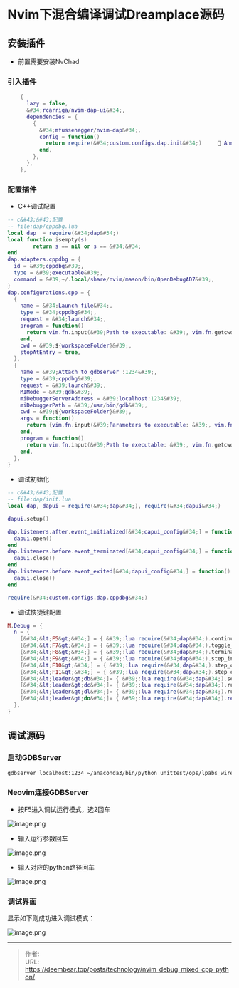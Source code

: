 # Nvim下混合编译调试Dreamplace源码


## 安装插件

- 前置需要安装NvChad

### 引入插件
```lua
    {
      lazy = false,
      &#34;rcarriga/nvim-dap-ui&#34;,
      dependencies = {
        {
          &#34;mfussenegger/nvim-dap&#34;,
          config = function()
            return require(&#34;custom.configs.dap.init&#34;)      Annotations specify that at most 0 return value(s) are required, found 1 to 2 returned here instead.
          end,
        },
      },
    },
```
### 配置插件
- C&#43;&#43;调试配置
```lua
-- c&#43;&#43;配置
-- file:dap/cppdbg.lua
local dap  = require(&#34;dap&#34;)
local function isempty(s)
        return s == nil or s == &#34;&#34;
end
dap.adapters.cppdbg = {
  id = &#39;cppdbg&#39;,
  type = &#39;executable&#39;,
  command = &#39;~/.local/share/nvim/mason/bin/OpenDebugAD7&#39;,
}
dap.configurations.cpp = {
  {
    name = &#34;Launch file&#34;,
    type = &#34;cppdbg&#34;,
    request = &#34;launch&#34;,
    program = function()
      return vim.fn.input(&#39;Path to executable: &#39;, vim.fn.getcwd() .. &#39;/&#39;, &#39;file&#39;)
    end,
    cwd = &#39;${workspaceFolder}&#39;,
    stopAtEntry = true,
  },
  {
    name = &#39;Attach to gdbserver :1234&#39;,
    type = &#39;cppdbg&#39;,
    request = &#39;launch&#39;,
    MIMode = &#39;gdb&#39;,
    miDebuggerServerAddress = &#39;localhost:1234&#39;,
    miDebuggerPath = &#39;/usr/bin/gdb&#39;,
    cwd = &#39;${workspaceFolder}&#39;,
    args = function()
      return {vim.fn.input(&#39;Parameters to executable: &#39;, vim.fn.getcwd() .. &#39;/&#39;, &#39;file&#39;)}
    end,
    program = function()
      return vim.fn.input(&#39;Path to executable: &#39;, vim.fn.getcwd() .. &#39;/&#39;, &#39;file&#39;)
    end,
  },
}
```

- 调试初始化
```lua
-- c&#43;&#43;配置
-- file:dap/init.lua
local dap, dapui = require(&#34;dap&#34;), require(&#34;dapui&#34;)

dapui.setup()

dap.listeners.after.event_initialized[&#34;dapui_config&#34;] = function()
  dapui.open()
end
dap.listeners.before.event_terminated[&#34;dapui_config&#34;] = function()
  dapui.close()
end
dap.listeners.before.event_exited[&#34;dapui_config&#34;] = function()
  dapui.close()
end

require(&#34;custom.configs.dap.cppdbg&#34;)
```
- 调试快捷键配置
```lua
M.Debug = {
  n = {
    [&#34;&lt;F5&gt;&#34;] = { &#39;:lua require(&#34;dap&#34;).continue()&lt;CR&gt;&#39;, &#34;debug: run/continue&#34; },
    [&#34;&lt;F7&gt;&#34;] = { &#39;:lua require(&#34;dap&#34;).toggle_breakpoint()&lt;CR&gt;&#39;, &#34;debug: toggle breakpoint&#34; },
    [&#34;&lt;F8&gt;&#34;] = { &#39;:lua require(&#34;dap&#34;).terminate() require(&#34;dapui&#34;).close()&lt;CR&gt;&#39;, &#34;debug: stop&#34; },
    [&#34;&lt;F9&gt;&#34;] = { &#39;:lua require(&#34;dap&#34;).step_into()&lt;CR&gt;&#39;, &#34;debug: step into&#34; },
    [&#34;&lt;F10&gt;&#34;] = { &#39;:lua require(&#34;dap&#34;).step_out()&lt;CR&gt;&#39;, &#34;debug: step out&#34; },
    [&#34;&lt;F11&gt;&#34;] = { &#39;:lua require(&#34;dap&#34;).step_over()&lt;CR&gt;&#39;, &#34;debug: step out&#34; },
    [&#34;&lt;leader&gt;db&#34;]= { &#39;:lua require(&#34;dap&#34;).set_breakpoint(vim.fn.input(&#34;Breakpoint condition: &#34;))&lt;CR&gt;&#39;, &#34;debug: Set breakpoint with condition&#34; },
    [&#34;&lt;leader&gt;dc&#34;]= { &#39;:lua require(&#34;dap&#34;).run_to_cursor()&lt;CR&gt;&#39;, &#34;debug: run to cursor&#34; },
    [&#34;&lt;leader&gt;dl&#34;]= { &#39;:lua require(&#34;dap&#34;).run_last()&lt;CR&gt;&#39;, &#34;debug: run last&#34; },
    [&#34;&lt;leader&gt;do&#34;]= { &#39;:lua require(&#34;dap&#34;).repl.open()&lt;CR&gt;&#39;, &#34;debug: open REPL&#34; },
  },
}
```


## 调试源码

### 启动GDBServer

```bash
gdbserver localhost:1234 ~/anaconda3/bin/python unittest/ops/lpabs_wirelength_unittest.py
```

### Neovim连接GDBServer

- 按F5进入调试运行模式，选2回车

![image.png](https://cdn.staticaly.com/gh/SivanLaai/image-store-rep@master/note/20230405192735.png)

- 输入运行参数回车

![image.png](https://cdn.staticaly.com/gh/SivanLaai/image-store-rep@master/note/20230405193133.png)


- 输入对应的python路径回车

![image.png](https://cdn.staticaly.com/gh/SivanLaai/image-store-rep@master/note/20230405193213.png)

### 调试界面

显示如下则成功进入调试模式：

![image.png](https://cdn.staticaly.com/gh/SivanLaai/image-store-rep@master/note/20230405194205.png)


---

> 作者:   
> URL: https://deembear.top/posts/technology/nvim_debug_mixed_cpp_python/  

